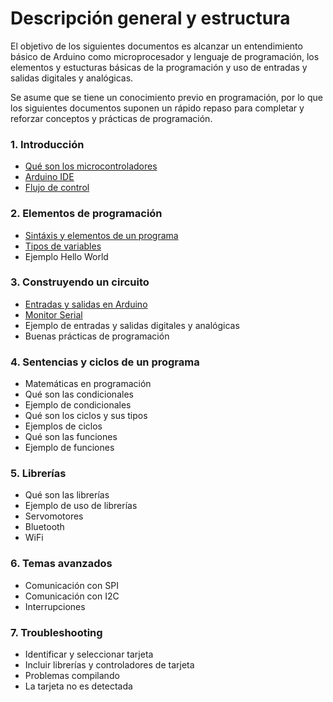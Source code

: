 # Descripción general y estructura

El objetivo de los siguientes documentos es alcanzar un entendimiento básico de Arduino como microprocesador y lenguaje de programación, los elementos y estucturas básicas de la programación y uso de entradas y salidas digitales y analógicas.

Se asume que se tiene un conocimiento previo en programación, por lo que los siguientes documentos suponen un rápido repaso para completar y reforzar conceptos y prácticas de programación.

### 1. Introducción
- [Qué son los microcontroladores](Introducción/Microcontroladores.md)
- [Arduino IDE](Arduino%20IDE.md)
- [Flujo de control](Flujo%20de%20control.md)

### 2. Elementos de programación
- [Sintáxis y elementos de un programa](Sintáxis%20y%20elementos%20de%20un%20programa.md)
- [Tipos de variables](Tipos%20de%20variables.md)
- Ejemplo Hello World

### 3. Construyendo un circuito
- [Entradas y salidas en Arduino](Entradas%20y%20salidas%20en%20Arduino.md)
- [Monitor Serial](Monitor%20Serial.md)
- Ejemplo de entradas y salidas digitales y analógicas
- Buenas prácticas de programación

### 4. Sentencias y ciclos de un programa
- Matemáticas en programación
- Qué son las condicionales
- Ejemplo de condicionales
- Qué son los ciclos y sus tipos
- Ejemplos de ciclos
- Qué son las funciones
- Ejemplo de funciones

### 5. Librerías
- Qué son las librerías
- Ejemplo de uso de librerías
- Servomotores
- Bluetooth
- WiFi

### 6. Temas avanzados
- Comunicación con SPI
- Comunicación con I2C
- Interrupciones

### 7. Troubleshooting
- Identificar y seleccionar tarjeta
- Incluir librerías y controladores de tarjeta
- Problemas compilando
- La tarjeta no es detectada